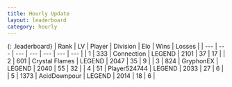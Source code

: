 ```yaml
---
title: Hourly Update
layout: leaderboard
category: hourly
---
```


{: .leaderboard}
| Rank | LV | Player | Division | Elo | Wins | Losses |
| --- | --- | --- | --- | --- | --- | --- |
| <span data-change="0">1</span> | 333 | <span title="ID: 539711">Connection</span> | LEGEND | <span data-change="11">2101</span> | <span data-change="2">37</span> | <span data-change="0">17</span> |
| <span data-change="0">2</span> | 601 | <span title="ID: 163201">Crystal Flames</span> | LEGEND | <span data-change="0">2047</span> | <span data-change="0">35</span> | <span data-change="0">9</span> |
| <span data-change="0">3</span> | 824 | <span title="ID: 315148">GryphonEX</span> | LEGEND | <span data-change="0">2040</span> | <span data-change="0">55</span> | <span data-change="0">32</span> |
| <span data-change="0">4</span> | 51 | <span title="ID: 524744">Player524744</span> | LEGEND | <span data-change="0">2033</span> | <span data-change="0">27</span> | <span data-change="0">6</span> |
| <span data-change="0">5</span> | 1373 | <span title="ID: 304661">AcidDownpour</span> | LEGEND | <span data-change="0">2014</span> | <span data-change="0">18</span> | <span data-change="0">6</span> |